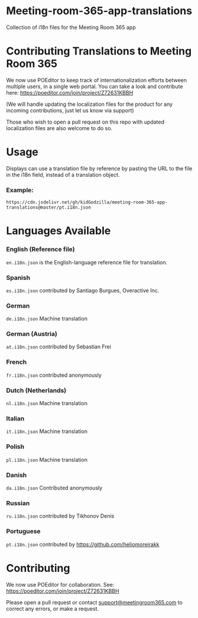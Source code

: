 # Meeting-room-365-app-translations
Collection of i18n files for the Meeting Room 365 app

# Contributing Translations to Meeting Room 365

We now use POEditor to keep track of internationalization efforts between multiple users, in a single web portal. You can take a look and contribute here: https://poeditor.com/join/project/Z72631KBBH

(We will handle updating the localization files for the product for any incoming contributions, just let us know via support)

Those who wish to open a pull request on this repo with updated localization files are also welcome to do so.

# Usage

Displays can use a translation file by reference by pasting the URL to the file in the i18n field, instead of a translation object.

### Example:

`https://cdn.jsdelivr.net/gh/kidGodzilla/meeting-room-365-app-translations@master/pt.i18n.json`

# Languages Available

### English (Reference file)
`en.i18n.json` is the English-language reference file for translation.

### Spanish
`es.i18n.json` contributed by Santiago Burgues, Overactive Inc.

### German
`de.i18n.json` Machine translation

### German (Austria)
`at.i18n.json` contributed by Sebastian Frei

### French
`fr.i18n.json` contributed anonymously

### Dutch (Netherlands)
`nl.i18n.json`  Machine translation

### Italian
`it.i18n.json`  Machine translation

### Polish
`pl.i18n.json`  Machine translation

### Danish
`da.i18n.json`  Contributed anonymously

### Russian
`ru.i18n.json` contributed by Tikhonov Denis

### Portuguese
`pt.i18n.json` contributed by https://github.com/heliomoreirakk

# Contributing

We now use POEditor for collaboration. See: https://poeditor.com/join/project/Z72631KBBH

Please open a pull request or contact support@meetingroom365.com to correct any errors, or make a request.

